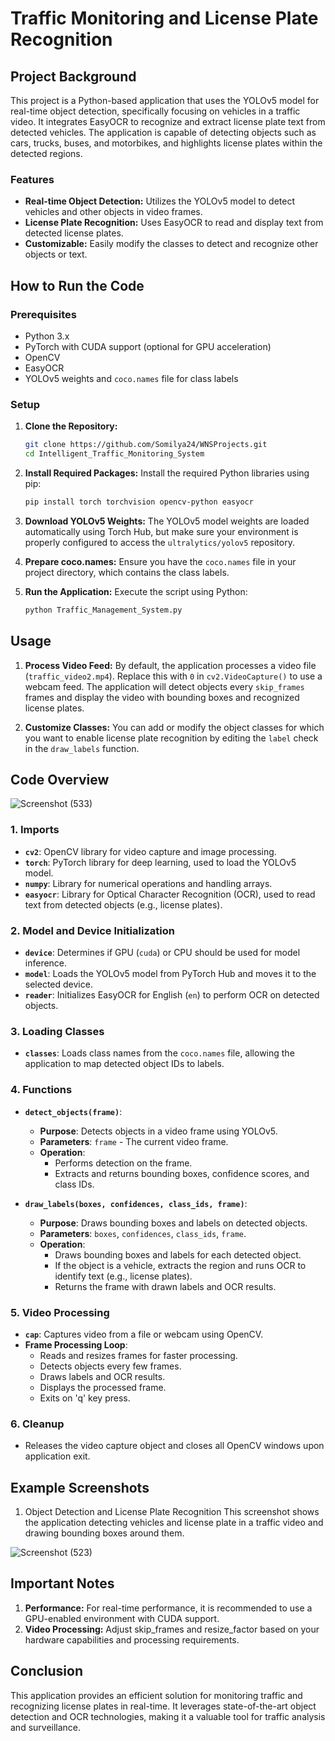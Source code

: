 # Traffic Monitoring and License Plate Recognition

## Project Background

This project is a Python-based application that uses the YOLOv5 model for real-time object detection, specifically focusing on vehicles in a traffic video. It integrates EasyOCR to recognize and extract license plate text from detected vehicles. The application is capable of detecting objects such as cars, trucks, buses, and motorbikes, and highlights license plates within the detected regions.

### Features
- **Real-time Object Detection:** Utilizes the YOLOv5 model to detect vehicles and other objects in video frames.
- **License Plate Recognition:** Uses EasyOCR to read and display text from detected license plates.
- **Customizable:** Easily modify the classes to detect and recognize other objects or text.

## How to Run the Code

### Prerequisites
- Python 3.x
- PyTorch with CUDA support (optional for GPU acceleration)
- OpenCV
- EasyOCR
- YOLOv5 weights and `coco.names` file for class labels

### Setup

1. **Clone the Repository:**
   ```bash
   git clone https://github.com/Somilya24/WNSProjects.git
   cd Intelligent_Traffic_Monitoring_System
2. **Install Required Packages:**
Install the required Python libraries using pip:

    ```bash
    pip install torch torchvision opencv-python easyocr
3. **Download YOLOv5 Weights:**
The YOLOv5 model weights are loaded automatically using Torch Hub, but make sure your environment is properly configured to access the `ultralytics/yolov5` repository.

4. **Prepare coco.names:**
Ensure you have the `coco.names` file in your project directory, which contains the class labels.

5. **Run the Application:**
Execute the script using Python:

    ```bash
    python Traffic_Management_System.py

## Usage
1. **Process Video Feed:**
By default, the application processes a video file (`traffic_video2.mp4`). Replace this with `0` in `cv2.VideoCapture()` to use a webcam feed.
The application will detect objects every `skip_frames` frames and display the video with bounding boxes and recognized license plates.

2. **Customize Classes:**
You can add or modify the object classes for which you want to enable license plate recognition by editing the `label` check in the `draw_labels` function.

## Code Overview
![Screenshot (533)](https://github.com/user-attachments/assets/d9f63d00-ee22-4de0-8316-d81a245d3a63)
### 1. Imports

- **`cv2`**: OpenCV library for video capture and image processing.
- **`torch`**: PyTorch library for deep learning, used to load the YOLOv5 model.
- **`numpy`**: Library for numerical operations and handling arrays.
- **`easyocr`**: Library for Optical Character Recognition (OCR), used to read text from detected objects (e.g., license plates).

### 2. Model and Device Initialization

- **`device`**: Determines if GPU (`cuda`) or CPU should be used for model inference.
- **`model`**: Loads the YOLOv5 model from PyTorch Hub and moves it to the selected device.
- **`reader`**: Initializes EasyOCR for English (`en`) to perform OCR
 on detected objects.

### 3. Loading Classes

- **`classes`**: Loads class names from the `coco.names` file, allowing the application to map detected object IDs to labels.

### 4. Functions

- **`detect_objects(frame)`**:
  - **Purpose**: Detects objects in a video frame using YOLOv5.
  - **Parameters**: `frame` - The current video frame.
  - **Operation**:
    - Performs detection on the frame.
    - Extracts and returns bounding boxes, confidence scores, and class IDs.

- **`draw_labels(boxes, confidences, class_ids, frame)`**:
  - **Purpose**: Draws bounding boxes and labels on detected objects.
  - **Parameters**: `boxes`, `confidences`, `class_ids`, `frame`.
  - **Operation**:
    - Draws bounding boxes and labels for each detected object.
    - If the object is a vehicle, extracts the region and runs OCR to identify text (e.g., license plates).
    - Returns the frame with drawn labels and OCR results.

### 5. Video Processing

- **`cap`**: Captures video from a file or webcam using OpenCV.
- **Frame Processing Loop**:
  - Reads and resizes frames for faster processing.
  - Detects objects every few frames.
  - Draws labels and OCR results.
  - Displays the processed frame.
  - Exits on 'q' key press.

### 6. Cleanup

- Releases the video capture object and closes all OpenCV windows upon application exit.


## Example Screenshots
1. Object Detection and License Plate Recognition
This screenshot shows the application detecting vehicles and license plate in a traffic video and drawing bounding boxes around them.

![Screenshot (523)](https://github.com/user-attachments/assets/868bb235-cde7-4e17-b803-d0166952f313)

## Important Notes
1. **Performance:** For real-time performance, it is recommended to use a GPU-enabled environment with CUDA support.
2. **Video Processing:** Adjust skip_frames and resize_factor based on your hardware capabilities and processing requirements.

## Conclusion
This application provides an efficient solution for monitoring traffic and recognizing license plates in real-time. It leverages state-of-the-art object detection and OCR technologies, making it a valuable tool for traffic analysis and surveillance.
